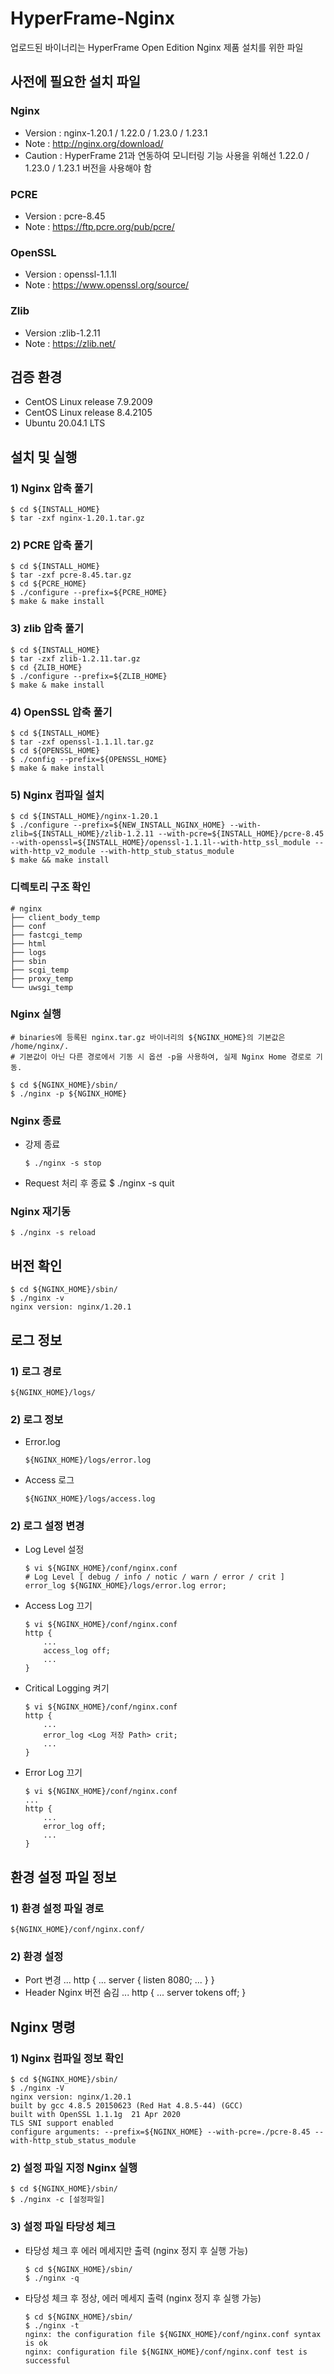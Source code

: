 # HyperFrame-Nginx

업로드된 바이너리는 HyperFrame Open Edition Nginx 제품 설치를 위한 파일

## 사전에 필요한 설치 파일

### Nginx

- Version : nginx-1.20.1 / 1.22.0 / 1.23.0 / 1.23.1
- Note : http://nginx.org/download/
- Caution : HyperFrame 21과 연동하여 모니터링 기능 사용을 위해선 1.22.0 / 1.23.0 / 1.23.1 버전을 사용해야 함

### PCRE

- Version : pcre-8.45
- Note : https://ftp.pcre.org/pub/pcre/

### OpenSSL

- Version : openssl-1.1.1l
- Note : https://www.openssl.org/source/

### Zlib

- Version :zlib-1.2.11
- Note : https://zlib.net/

## 검증 환경

- CentOS Linux release 7.9.2009
- CentOS Linux release 8.4.2105
- Ubuntu 20.04.1 LTS

## 설치 및 실행

### 1) Nginx 압축 풀기

    $ cd ${INSTALL_HOME}
    $ tar -zxf nginx-1.20.1.tar.gz

### 2) PCRE 압축 풀기

    $ cd ${INSTALL_HOME}
    $ tar -zxf pcre-8.45.tar.gz
    $ cd ${PCRE_HOME}
    $ ./configure --prefix=${PCRE_HOME}
    $ make & make install

### 3) zlib 압축 풀기

    $ cd ${INSTALL_HOME}
    $ tar -zxf zlib-1.2.11.tar.gz
    $ cd {ZLIB_HOME}
    $ ./configure --prefix=${ZLIB_HOME}
    $ make & make install

### 4) OpenSSL 압축 풀기

    $ cd ${INSTALL_HOME}
    $ tar -zxf openssl-1.1.1l.tar.gz
    $ cd ${OPENSSL_HOME}
    $ ./config --prefix=${OPENSSL_HOME}
    $ make & make install

### 5) Nginx 컴파일 설치

    $ cd ${INSTALL_HOME}/nginx-1.20.1
    $ ./configure --prefix=${NEW_INSTALL_NGINX_HOME} --with-zlib=${INSTALL_HOME}/zlib-1.2.11 --with-pcre=${INSTALL_HOME}/pcre-8.45 --with-openssl=${INSTALL_HOME}/openssl-1.1.1l--with-http_ssl_module --with-http_v2_module --with-http_stub_status_module
    $ make && make install

### 디렉토리 구조 확인

    # nginx
    ├── client_body_temp
    ├── conf
    ├── fastcgi_temp
    ├── html
    ├── logs
    ├── sbin
    ├── scgi_temp
    ├── proxy_temp
    └── uwsgi_temp

### Nginx 실행

    # binaries에 등록된 nginx.tar.gz 바이너리의 ${NGINX_HOME}의 기본값은 /home/nginx/.
    # 기본값이 아닌 다른 경로에서 기동 시 옵션 -p을 사용하여, 실제 Nginx Home 경로로 기동.

    $ cd ${NGINX_HOME}/sbin/
    $ ./nginx -p ${NGINX_HOME}

### Nginx 종료

- 강제 종료

      $ ./nginx -s stop

- Request 처리 후 종료
      $ ./nginx -s quit

### Nginx 재기동

    $ ./nginx -s reload

## 버전 확인

    $ cd ${NGINX_HOME}/sbin/
    $ ./nginx -v
    nginx version: nginx/1.20.1

## 로그 정보

### 1) 로그 경로

    ${NGINX_HOME}/logs/

### 2) 로그 정보

- Error.log

      ${NGINX_HOME}/logs/error.log

- Access 로그

      ${NGINX_HOME}/logs/access.log

### 2) 로그 설정 변경

- Log Level 설정

      $ vi ${NGINX_HOME}/conf/nginx.conf
      # Log Level [ debug / info / notic / warn / error / crit ]
      error_log ${NGINX_HOME}/logs/error.log error;

- Access Log 끄기

      $ vi ${NGINX_HOME}/conf/nginx.conf
      http {
          ...
          access_log off;
          ...
      }

- Critical Logging 켜기

      $ vi ${NGINX_HOME}/conf/nginx.conf
      http {
          ...
          error_log <Log 저장 Path> crit;
          ...
      }


- Error Log 끄기

      $ vi ${NGINX_HOME}/conf/nginx.conf
      ...
      http {
          ...
          error_log off;
          ...
      }

## 환경 설정 파일 정보

### 1) 환경 설정 파일 경로

    ${NGINX_HOME}/conf/nginx.conf/

### 2) 환경 설정

- Port 변경
      ...
      http {
          ...
          server {
              listen    8080;
              ...
          }
      }
- Header Nginx 버전 숨김
      ...
      http {
          ...
          server tokens    off;
      }

## Nginx 명령

### 1) Nginx 컴파일 정보 확인

    $ cd ${NGINX_HOME}/sbin/
    $ ./nginx -V
    nginx version: nginx/1.20.1
    built by gcc 4.8.5 20150623 (Red Hat 4.8.5-44) (GCC)
    built with OpenSSL 1.1.1g  21 Apr 2020
    TLS SNI support enabled
    configure arguments: --prefix=${NGINX_HOME} --with-pcre=./pcre-8.45 --with-http_stub_status_module

### 2) 설정 파일 지정 Nginx 실행

    $ cd ${NGINX_HOME}/sbin/
    $ ./nginx -c [설정파일]

### 3) 설정 파일 타당성 체크

- 타당성 체크 후 에러 메세지만 출력 (nginx 정지 후 실행 가능)

      $ cd ${NGINX_HOME}/sbin/
      $ ./nginx -q

- 타당성 체크 후 정상, 에러 메세지 출력 (nginx 정지 후 실행 가능)

      $ cd ${NGINX_HOME}/sbin/
      $ ./nginx -t
      nginx: the configuration file ${NGINX_HOME}/conf/nginx.conf syntax is ok
      nginx: configuration file ${NGINX_HOME}/conf/nginx.conf test is successful
